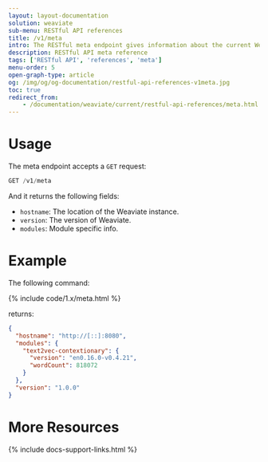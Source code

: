 ```yaml
---
layout: layout-documentation
solution: weaviate
sub-menu: RESTful API references
title: /v1/meta
intro: The RESTful meta endpoint gives information about the current Weaviate instance. It can be used to learn about your current Weaviate instance and to provide information to another Weaviate instants that wants to interact with this instance.
description: RESTful API meta reference
tags: ['RESTful API', 'references', 'meta']
menu-order: 5
open-graph-type: article
og: /img/og/og-documentation/restful-api-references-v1meta.jpg
toc: true
redirect_from:
    - /documentation/weaviate/current/restful-api-references/meta.html
---
```


# Usage

The meta endpoint accepts a `GET` request:

```js
GET /v1/meta
```

And it returns the following fields:
- `hostname`: The location of the Weaviate instance.
- `version`: The version of Weaviate.
- `modules`: Module specific info.
  
# Example
The following command:

{% include code/1.x/meta.html %}

returns:

```json
{
  "hostname": "http://[::]:8080",
  "modules": {
    "text2vec-contextionary": {
      "version": "en0.16.0-v0.4.21",
      "wordCount": 818072
    }
  },
  "version": "1.0.0"
}
```

# More Resources

{% include docs-support-links.html %}